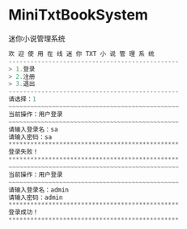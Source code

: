# MiniTxtBookSystem
迷你小说管理系统
```java
欢 迎 使 用 在 线 迷 你 TXT 小 说 管 理 系 统
-----------------------------------------------
> 1.登录
> 2.注册
> 3.退出
-----------------------------------------------
请选择：1
~~~~~~~~~~~~~~~~~~~~~~~~~~~~~~~~~~~~~~~~~~~~~~~
当前操作：用户登录
~~~~~~~~~~~~~~~~~~~~~~~~~~~~~~~~~~~~~~~~~~~~~~~
请输入登录名：sa
请输入密码：sa
***********************************************
登录失败！
***********************************************
~~~~~~~~~~~~~~~~~~~~~~~~~~~~~~~~~~~~~~~~~~~~~~~
当前操作：用户登录
~~~~~~~~~~~~~~~~~~~~~~~~~~~~~~~~~~~~~~~~~~~~~~~
请输入登录名：admin
请输入密码：admin
***********************************************
登录成功！
***********************************************

```
